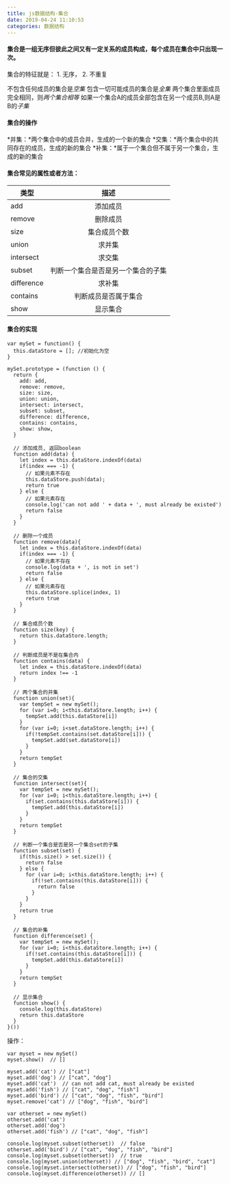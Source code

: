 ```yaml
---
title: js数据结构-集合
date: 2019-04-24 11:10:53
categories: 数据结构
---
```


#### 集合是一组无序但彼此之间又有一定关系的成员构成，每个成员在集合中只出现一次。

集合的特征就是： 1. 无序， 2. 不重复

不包含任何成员的集合是*空集*
包含一切可能成员的集合是*全集*
两个集合里面成员完全相同，则*两个集合相等*
如果一个集合A的成员全部包含在另一个成员B,则A是B的*子集*

#### 集合的操作

*并集：*两个集合中的成员合并，生成的一个新的集合
*交集：*两个集合中的共同存在的成员，生成的新的集合
*补集：*属于一个集合但不属于另一个集合，生成的新的集合

#### 集合常见的属性或者方法：

| 类型   |      描述      |
|----------|:-------------:|
| add |  添加成员 |
| remove | 删除成员 |
| size |  集合成员个数  |
| union | 求并集 |
| intersect | 求交集 |
| subset | 判断一个集合是否是另一个集合的子集  |
| difference | 求补集 |
| contains | 判断成员是否属于集合 |
| show | 显示集合 |


#### 集合的实现

    var mySet = function() {
      this.dataStore = []; //初始化为空
    }

    mySet.prototype = (function () {
      return {
        add: add,
        remove: remove,
        size: size,
        union: union,
        intersect: intersect,
        subset: subset,
        difference: difference,
        contains: contains,
        show: show,
      }

      // 添加成员, 返回boolean
      function add(data) {
        let index = this.dataStore.indexOf(data)
        if(index === -1) {
          // 如果元素不存在
          this.dataStore.push(data);
          return true
        } else {
          // 如果元素存在
          console.log('can not add ' + data + ', must already be existed')
          return false
        }
      }

      // 删除一个成员
      function remove(data){
        let index = this.dataStore.indexOf(data)
        if(index === -1) {
          // 如果元素不存在
          console.log(data + ', is not in set')
          return false
        } else {
          // 如果元素存在
          this.dataStore.splice(index, 1)
          return true
        }
      }

      // 集合成员个数
      function size(key) {
        return this.dataStore.length;
      }

      // 判断成员是不是在集合内
      function contains(data) {
        let index = this.dataStore.indexOf(data)
        return index !== -1
      }

      // 两个集合的并集
      function union(set){
        var tempSet = new mySet();
        for (var i=0; i<this.dataStore.length; i++) {
          tempSet.add(this.dataStore[i])
        }
        for (var i=0; i<set.dataStore.length; i++) {
          if(!tempSet.contains(set.dataStore[i])) {
            tempSet.add(set.dataStore[i])
          } 
        }
        return tempSet
      }

      // 集合的交集
      function intersect(set){
        var tempSet = new mySet();
        for (var i=0; i<this.dataStore.length; i++) {
          if(set.contains(this.dataStore[i])) {
            tempSet.add(this.dataStore[i])
          } 
        }
        return tempSet
      }

      // 判断一个集合是否是另一个集合set的子集
      function subset(set) {
        if(this.size() > set.size()) {
          return false
        } else {
          for (var i=0; i<this.dataStore.length; i++) {
            if(!set.contains(this.dataStore[i])) {
              return false
            } 
          }
        }
        return true
      }

      // 集合的补集
      function difference(set) {
        var tempSet = new mySet();
        for (var i=0; i<this.dataStore.length; i++) {
          if(!set.contains(this.dataStore[i])) {
            tempSet.add(this.dataStore[i])
          } 
        }
        return tempSet
      }

      // 显示集合
      function show() {
        console.log(this.dataStore)
        return this.dataStore
      }
    }())

操作：

    var myset = new mySet()
    myset.show()  // []
    
    myset.add('cat') // ["cat"]
    myset.add('dog') // ["cat", "dog"]
    myset.add('cat')  // can not add cat, must already be existed
    myset.add('fish') // ["cat", "dog", "fish"]
    myset.add('bird') // ["cat", "dog", "fish", "bird"]
    myset.remove('cat') // ["dog", "fish", "bird"]

    var otherset = new mySet()
    otherset.add('cat')
    otherset.add('dog')
    otherset.add('fish') // ["cat", "dog", "fish"]

    console.log(myset.subset(otherset))  // false
    otherset.add('bird') // ["cat", "dog", "fish", "bird"]
    console.log(myset.subset(otherset))  // true
    console.log(myset.union(otherset)) // ["dog", "fish", "bird", "cat"]
    console.log(myset.intersect(otherset)) // ["dog", "fish", "bird"]
    console.log(myset.difference(otherset)) // []

